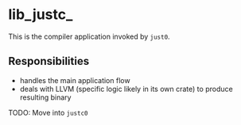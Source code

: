 # lib_justc_

This is the compiler application invoked by `just0`.

## Responsibilities

- handles the main application flow
- deals with LLVM (specific logic likely in its own crate) to produce resulting binary

TODO: Move into `justc0`
